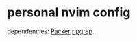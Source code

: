 
# personal nvim config

dependencies:
[Packer](https://github.com/wbthomason/packer.nvim) 
[ripgrep](https://github.com/BurntSushi/ripgrep).

